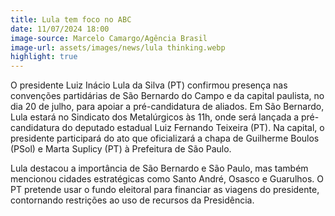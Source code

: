 ```yaml
---
title: Lula tem foco no ABC
date: 11/07/2024 18:00
image-source: Marcelo Camargo/Agência Brasil
image-url: assets/images/news/lula thinking.webp
highlight: true
---
```


O presidente Luiz Inácio Lula da Silva (PT) confirmou presença nas convenções partidárias de São Bernardo do Campo e da capital paulista, no dia 20 de julho, para apoiar a pré-candidatura de aliados. Em São Bernardo, Lula estará no Sindicato dos Metalúrgicos às 11h, onde será lançada a pré-candidatura do deputado estadual Luiz Fernando Teixeira (PT). Na capital, o presidente participará do ato que oficializará a chapa de Guilherme Boulos (PSol) e Marta Suplicy (PT) à Prefeitura de São Paulo.

Lula destacou a importância de São Bernardo e São Paulo, mas também mencionou cidades estratégicas como Santo André, Osasco e Guarulhos. O PT pretende usar o fundo eleitoral para financiar as viagens do presidente, contornando restrições ao uso de recursos da Presidência.